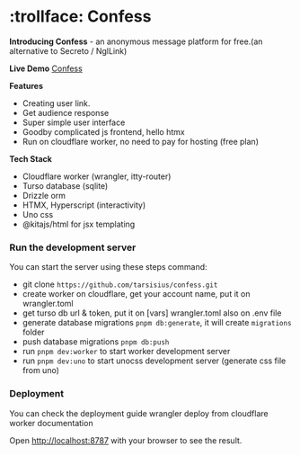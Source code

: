 <div align="left">
  <h1>:trollface: Confess</h1>
</div>

**Introducing Confess** - an anonymous message platform for free.(an alternative to Secreto / NglLink)

**Live Demo**
[Confess](https://confess.thp.my.id)

**Features**
- Creating user link.
- Get audience response
- Super simple user interface
- Goodby complicated js frontend, hello htmx
- Run on cloudflare worker, no need to pay for hosting (free plan)

**Tech Stack**
- Cloudflare worker (wrangler, itty-router)
- Turso database (sqlite)
- Drizzle orm
- HTMX, Hyperscript (interactivity)
- Uno css
- @kitajs/html for jsx templating

### Run the development server

You can start the server using these steps command:
- git clone `https://github.com/tarsisius/confess.git`
- create worker on cloudflare, get your account name, put it on wrangler.toml
- get turso db url & token, put it on [vars] wrangler.toml also on .env file
- generate database migrations `pnpm db:generate`, it will create `migrations` folder
- push database migrations `pnpm db:push`
- run `pnpm dev:worker` to start worker development server
- run `pnpm dev:uno` to start unocss development server (generate css file from uno)


### Deployment
You can check the deployment guide wrangler deploy from cloudflare worker documentation


Open [http://localhost:8787](http://localhost:8787) with your browser to see the result. 